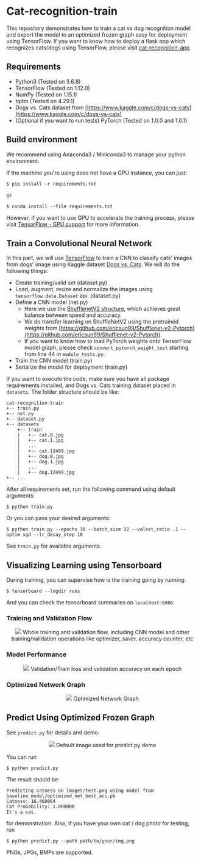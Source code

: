 # Cat-recognition-train
This repository demonstrates how to train a cat vs dog recognition model and export the model to an optimized frozen graph easy for deployment using TensorFlow.
If you want to know how to deploy a flask app which recognizes cats/dogs using TensorFlow, please visit [cat-recognition-app](https://github.com/leemengtaiwan/cat-recognition-app).

## Requirements
- Python3 (Tested on 3.6.8)
- TensorFlow (Tested on 1.12.0)
- NumPy (Tested on 1.15.1)
- tqdm (Tested on 4.29.1)
- Dogs vs. Cats dataset from [https://www.kaggle.com/c/dogs-vs-cats](https://www.kaggle.com/c/dogs-vs-cats)
- (Optional if you want to run tests) PyTorch (Tested on 1.0.0 and 1.0.1)

## Build environment
We recommend using Anaconda3 / Miniconda3 to manage your python environment.

If the machine you're using does not have a GPU instance, you can just:
```
$ pip install -r requirements.txt
```
or
```
$ conda install --file requirements.txt
```

However, if you want to use GPU to accelerate the training process, please visit [TensorFlow - GPU support](https://www.tensorflow.org/install/gpu) for more information.

## Train a Convolutional Neural Network

In this part, we will use [TensorFlow](https://github.com/tensorflow/tensorflow) to train a CNN to classify cats' images from dogs' image
using Kaggle dataset [Dogs vs. Cats](https://www.kaggle.com/c/dogs-vs-cats/data). We will do the following things:
- Create training/valid set (dataset.py)
- Load, augment, resize and normalize the images using `tensorflow.data.Dataset` api. (dataset.py)
- Define a CNN model (net.py)
    * Here we use the [ShufflenetV2 structure](https://arxiv.org/abs/1807.11164), which achieves great balance between speed and accuracy.
    * We do transfer learning on ShuffleNetV2 using the pretrained weights from [https://github.com/ericsun99/Shufflenet-v2-Pytorch](https://github.com/ericsun99/Shufflenet-v2-Pytorch).
    * If you want to know how to load PyTorch weights onto TensorFlow model graph, please check `convert_pytorch_weight_test` starting from line 44 in `module_tests.py`.
- Train the CNN model (train.py)
- Serialize the model for deployment (train.py)

If you want to execute the code, make sure you have all package requirements installed, and Dogs vs. Cats training dataset placed in `datasets`. The folder structure should be like:

```
cat-recognition-train
+-- train.py
+-- net.py
+-- dataset.py
+-- datasets
    +-- train
    |   +-- cat.0.jpg
    |   +-- cat.1.jpg
    |   ...
    |   +-- cat.12499.jpg
    |   +-- dog.0.jpg
    |   +-- dog.1.jpg
    |   ...
    |   +-- dog.12499.jpg
+-- ...
```

After all requirements set, run the following command using default arguments:
```
$ python train.py
```

Or you can pass your desired arguments:
```
$ python train.py --epochs 30 --batch_size 32 --valset_ratio .1 --optim sgd --lr_decay_step 10
```
See `train.py` for available arguments.

## Visualizing Learning using Tensorboard
During training, you can supervise how is the training going by running:
```
$ tensorboard --logdir runs
```
And you can check the tensorboard summaries on `localhost:6006`.

### Training and Validation Flow

<p align="center">
  <img src="images/train_graph.png">
  <caption>Whole training and validation flow, including CNN model and other training/validation operations like optimizer, saver, accuracy counter, etc</caption>
</p>

### Model Performance

<p align="center">
  <img src="images/scalars_on_tensor_board.png" >
  <caption>Validation/Train loss and validation accuracy on each epoch</caption>
</p>


### Optimized Network Graph

<p align="center">
  <img src="images/optimized_graph.png" >
  <caption>Optimized Network Graph</caption>
</p>


## Predict Using Optimized Frozen Graph

See `predict.py` for details and demo.

<p align="center">
  <img src="images/test.png" >
  <caption>Default image used for predict.py demo</caption>
</p>

You can run 
```
$ python predict.py
```
The result should be:
```
Predicting catness on images/test.png using model from baseline_model/optimized_net_best_acc.pb
Catness: 16.460064
Cat Probability: 1.000000
It's a cat.
```

for demonstration. Also, if you have your own cat / dog photo for testing, run
```
$ python predict.py --path path/to/your/img.png
```

PNGs, JPGs, BMPs are supported.
